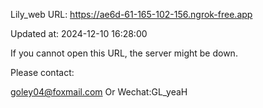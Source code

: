 Lily_web URL: https://ae6d-61-165-102-156.ngrok-free.app

Updated at: 2024-12-10 16:28:00

If you cannot open this URL, the server might be down.

Please contact: 

goley04@foxmail.com Or Wechat:GL_yeaH